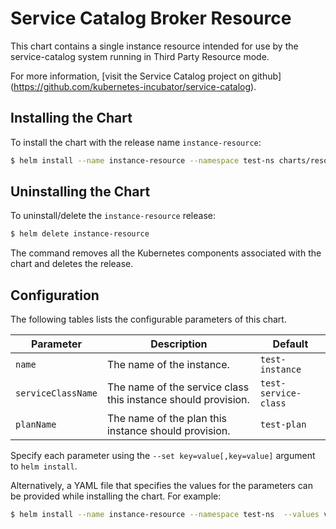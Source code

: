 # Service Catalog Broker Resource

This chart contains a single instance resource intended for use by the service-catalog
system running in Third Party Resource mode.

For more information, [visit the Service Catalog project on github]
(https://github.com/kubernetes-incubator/service-catalog).

## Installing the Chart

To install the chart with the release name `instance-resource`:

```bash
$ helm install --name instance-resource --namespace test-ns charts/resources/instance
```

## Uninstalling the Chart

To uninstall/delete the `instance-resource` release:

```bash
$ helm delete instance-resource
```

The command removes all the Kubernetes components associated with the chart and deletes the release.

## Configuration

The following tables lists the configurable parameters of this chart.

| Parameter | Description | Default |
|-----------|-------------|---------|
| `name` | The name of the instance. | `test-instance` |
| `serviceClassName` | The name of the service class this instance should provision. | `test-service-class` |
| `planName` | The name of the plan this instance should provision. | `test-plan` |

Specify each parameter using the `--set key=value[,key=value]` argument to
`helm install`.

Alternatively, a YAML file that specifies the values for the parameters can be
provided while installing the chart. For example:

```bash
$ helm install --name instance-resource --namespace test-ns  --values values.yaml charts/resources/instances
```
